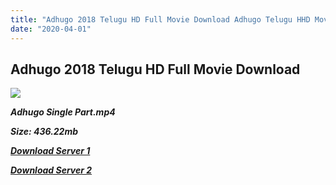 ```yaml
---
title: "Adhugo 2018 Telugu HD Full Movie Download Adhugo Telugu HHD Movie Download"
date: "2020-04-01"
---
```


## Adhugo 2018 Telugu HD Full Movie Download

![](https://images.moviebuff.com/7e5c486d-e9e8-4da1-812d-b8106fb1fff6?w=1000)

**_Adhugo Single Part.mp4_**

**_Size: 436.22mb_**

**_[Download Server 1](https://openload.co/f/7zL2nciKyxg)_**

**_[Download Server 2](https://openload.co/f/7zL2nciKyxg)_**
